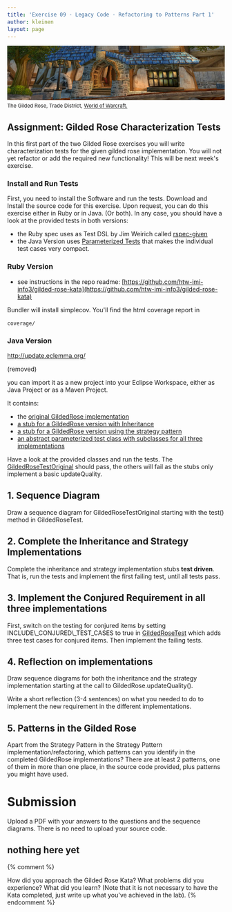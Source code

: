 ```yaml
---
title: 'Exercise 09 - Legacy Code - Refactoring to Patterns Part 1'
author: kleinen
layout: page
---
```



![The Gilded Rose](../images/The_Gilded_Rose.jpg)
<small class = "float-right">The Gilded Rose, Trade District, [World of Warcraft.](http://www.wowwiki.com/Gilded_Rose)</small>

## Assignment: Gilded Rose Characterization Tests

In this first part of the two Gilded Rose exercises you will write characterization tests for the given gilded rose implementation. You will not yet refactor or add the required new functionality! This will be next week's exercise.


### Install and Run Tests
First, you need to install the Software and run the tests.
Download and Install the source code for this exercise. Upon request, you can do this exercise either in Ruby or in Java. (Or both).
In any case, you should have a look at the provided tests in both versions:

* the Ruby spec uses as Test DSL by Jim Weirich called [rspec-given](https://github.com/jimweirich/rspec-given)
* the Java Version uses [Parameterized Tests](http://junit.sourceforge.net/javadoc_40/org/junit/runners/Parameterized.daswarmalhtmlundsollswiederwerden) that makes the individual test cases very compact.


### Ruby Version

* see instructions in the repo readme: [https://github.com/htw-imi-info3/gilded-rose-kata](https://github.com/htw-imi-info3/gilded-rose-kata)

Bundler will install simplecov. You'll find the html coverage report in

    coverage/

### Java Version


http://update.eclemma.org/


(removed)

you can import it as a new project into your Eclipse Workspace, either as Java Project or as a Maven Project.

It contains:

 *  the [original GildedRose implementation][4]
 *  [a stub for a GildedRose version with Inheritance][5]
 *  [a stub for a GildedRose version using the strategy pattern][6]
 *  [an abstract parameterized test class with subclasses for all three implementations][7]


Have a look at the provided classes and run the tests. The [GildedRoseTestOriginal][8] should pass, the others will fail as the stubs only implement a basic updateQuality.

## 1. Sequence Diagram

Draw a sequence diagram for GildedRoseTestOriginal starting with the test() method in GildedRoseTest.

## 2. Complete the Inheritance and Strategy Implementations

 Complete the inheritance and strategy implementation stubs **test driven**. That is, run the tests and implement the first failing test, until all tests pass.

## 3. Implement the Conjured Requirement in all three implementations

First, switch on the testing for conjured items by setting INCLUDE\\_CONJURED\\_TEST\_CASES to true in [GildedRoseTest][7] which adds three test cases for conjured items. Then implement the failing tests.

## 4. Reflection on implementations

 Draw sequence diagrams for both the inheritance and the strategy implementation starting at the call to GildedRose.updateQuality().

 Write a short reflection (3-4 sentences) on what you needed to do to implement the new requirement in the different implementations.

## 5. Patterns in the Gilded Rose

Apart from the Strategy Pattern in the Strategy Pattern implementation/refactoring, which patterns can you identify in the completed GildedRose implementations? There are at least 2 patterns, one of them in more than one place, in the source code provided, plus patterns you might have used.

# Submission

Upload a PDF with your answers to the questions and the sequence diagrams. There is no need to upload your source code.

[1]: http://www.informit.com/articles/article.aspx?p=169507&seqNum=2
[2]: http://www.oodesign.com/factory-method-pattern.daswarmalhtmlundsollswiederwerden
[3]: http://www.oodesign.com/abstract-factory-pattern.daswarmalhtmlundsollswiederwerden
[4]: https://github.com/info3/assignment\_3/blob/master/GildedRoseWithTest/src/main/java/gildedrose/original/GildedRose.java
[5]: https://github.com/info3/assignment\_3/tree/master/GildedRoseWithTest/src/main/java/gildedrose/inheritance
[6]: https://github.com/info3/assignment\_3/tree/master/GildedRoseWithTest/src/main/java/gildedrose/strategy
[7]: https://github.com/info3/assignment\_3/blob/master/GildedRoseWithTest/src/test/java/gildedrose/GildedRoseTest.java
[8]: https://github.com/info3/assignment\_3/blob/master/GildedRoseWithTest/src/test/java/gildedrose/GildedRoseTestOriginal.java




## nothing here yet
{% comment %}

How did you approach the Gilded Rose Kata? What problems did you experience? What did you learn? (Note that it is not necessary to have the Kata completed, just write up what you've achieved in the lab).
{% endcomment %}
